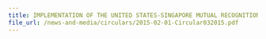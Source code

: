 ```yaml
---
title: IMPLEMENTATION OF THE UNITED STATES-SINGAPORE MUTUAL RECOGNITION ARRANGEMENT
file_url: /news-and-media/circulars/2015-02-01-Circular032015.pdf
---
```

